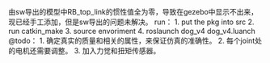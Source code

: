 由sw导出的模型中RB_top_link的惯性值全为零，导致在gezebo中显示不出来，现已经手工添加，但是sw导出的问题未解决。
run：
    1. put the pkg into src
    2. run catkin_make
    3. source envoriment
    4. roslaunch dog_v4 dog_v4.luanch
@todo：
    1. 确定真实的质量和相关的属性，来保证仿真的准确性。
    2. 每个joint处的电机还需要调整。
    3. 加入力觉和扭矩传感器。